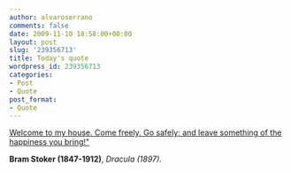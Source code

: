 ```yaml
---
author: alvaroserrano
comments: false
date: 2009-11-10 18:58:00+00:00
layout: post
slug: '239356713'
title: Today's quote
wordpress_id: 239356713
categories:
- Post
- Quote
post_format:
- Quote
---
```


[Welcome to my house. Come freely. Go safely; and leave something of the happiness you bring!"](http://www.thequotefactory.com/quote-by/bram-stoker/welcome-to-my-house-come-freely/496290)

**Bram Stoker (1847-1912)**, _Dracula (1897)._
